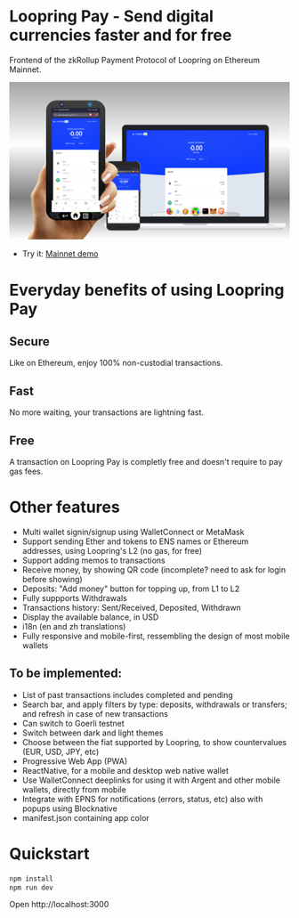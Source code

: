 # Loopring Pay - Send digital currencies faster and for free

Frontend of the zkRollup Payment Protocol of Loopring on Ethereum Mainnet.

<img src="preview.png"/>

- Try it: [Mainnet demo](https://nicemarcela.github.io/loopring-pay/)

# Everyday benefits of using Loopring Pay

## Secure

Like on Ethereum, enjoy 100% non-custodial transactions.

## Fast

No more waiting, your transactions are lightning fast.

## Free

A transaction on Loopring Pay is completly free and doesn't require to pay gas fees.

# Other features

- Multi wallet signin/signup using WalletConnect or MetaMask
- Support sending Ether and tokens to ENS names or Ethereum addresses, using Loopring's L2 (no gas, for free)
- Support adding memos to transactions
- Receive money, by showing QR code (incomplete? need to ask for login before showing)
- Deposits: "Add money" button for topping up, from L1 to L2
- Fully suppports Withdrawals
- Transactions history: Sent/Received, Deposited, Withdrawn
- Display the available balance, in USD
- i18n (en and zh translations)
- Fully responsive and mobile-first, ressembling the design of most mobile wallets

## To be implemented:
- List of past transactions includes completed and pending
- Search bar, and apply filters by type: deposits, withdrawals or transfers; and refresh in case of new transactions
- Can switch to Goerli testnet
- Switch between dark and light themes
- Choose between the fiat supported by Loopring, to show countervalues (EUR, USD, JPY, etc)
- Progressive Web App (PWA)
- ReactNative, for a mobile and desktop web native wallet
- Use WalletConnect deeplinks for using it with Argent and other mobile wallets, directly from mobile
- Integrate with EPNS for notifications (errors, status, etc) also with popups using Blocknative
- manifest.json containing app color

# Quickstart
```
npm install
npm run dev
```
Open http://localhost:3000
